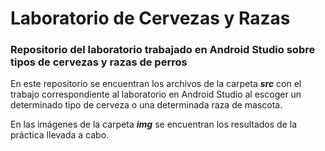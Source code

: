 # Laboratorio de Cervezas y Razas

### Repositorio del laboratorio trabajado en Android Studio sobre tipos de cervezas y razas de perros

En este repositorio se encuentran los archivos de la carpeta **_src_** con el trabajo correspondiente al laboratorio en Android Studio al escoger un determinado tipo de cerveza o una determinada raza de mascota.

En las imágenes de la carpeta **_img_** se encuentran los resultados de la práctica llevada a cabo.
